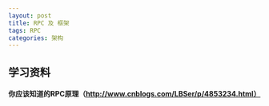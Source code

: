 ```yaml
---
layout: post
title: RPC 及 框架
tags: RPC
categories: 架构
---
```


## 学习资料

#### 你应该知道的RPC原理（http://www.cnblogs.com/LBSer/p/4853234.html）